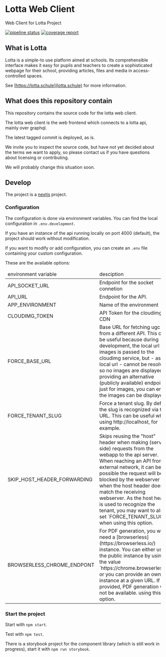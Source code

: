 # Lotta Web Client

Web Client for Lotta Project

[![pipeline status](https://github.com/lotta-schule/web/actions/workflows/build.yaml/badge.svg)](https://github.com/lotta-schule/web/actions/)
[![coverage report](<[![codecov](https://codecov.io/gh/lotta-schule/web/branch/main/graph/badge.svg?token=FAT99O6QKV)](https://codecov.io/gh/lotta-schule/web)>)](https://app.codecov.io/gh/lotta-schule/web)

## What is Lotta

Lotta is a simple-to use platform aimed at schools.
Its comprehensible interface makes it easy for pupils and teachers
to create a sophisticated webpage for their school,
providing articles, files and media in access-controlled spaces.

See [https://lotta.schule](lotta.schule) for more information.

## What does this repository contain

This repository contains the source code for the lotta web client.

The lotta web client is the web frontend which connects to a lotta
api, mainly over graphql.

The latest tagged commit is deployed, as is.

We invite you to inspect the source code, but have not yet decided
about the terms we want to apply, so please contact us if you have
questions about licensing or contributing.

We will probably change this situation soon.

## Develop

The project is a [nextjs](https://nextjs.org/) project.

### Configuration

The configuration is done via environment variables.
You can find the local configuration in `.env.development`.

If you have an instance of the api running locally on port
4000 (default), the project should work without modification.

If you want to modify or add configuration, you can create an
`.env` file containing your custom configuration.

These are the available options:

<table>
<thead>
<tr>
<td>environment variable</td>
<td>desciption</td>
</tr>
</thead>

<tbody>
<tr>
<td>API_SOCKET_URL</td>
<td>Endpoint for the socket connetion</td>
</tr>
<tr>
<td>API_URL</td>
<td>Endpoint for the API.</td>
</tr>
<tr>
<td>APP_ENVIRONMENT</td>
<td>Name of the environment</td>
</tr>
<tr>
<td>CLOUDIMG_TOKEN</td>
<td>API Token for the cloudimg CDN</td>
</tr>
<tr>
<td>FORCE_BASE_URL</td>
<td>Base URL for fetching ugc from a different API. This can be useful because during development, the local url for images is passed to the cloudimg service, but - as local url - cannot be resolved, so no images are displayed. By providing an alternative (publicly available) endpoint just for images, you can ensure the images can be displayed.</td>
</tr>
<tr>
<td>FORCE_TENANT_SLUG</td>
<td>Force a tenant slug. By default the slug is recognized via the URL. This can be useful when using http://localhost, for example.</td>
</tr>
<tr>
<td>SKIP_HOST_HEADER_FORWARDING</td>
<td>
Skips reusing the "host" header when making (server-side) requests from the webapp to the api server.
When reaching an API from an external network, it can be possible the request will be blocked by the
webserver when the host header does not match the receiving webserver.
As the host header is used to recognize the tenant, you may want to also set `FORCE_TENANT_SLUG` when
using this option.
</td>
</tr>
<tr>
<td>BROWSERLESS_CHROME_ENDPONT</td>
<td>
For PDF generation, you will need a [browserless](https://browserless.io/) instance.
You can either use the public instance by using the value `https://chrome.browserless.io` or you
can provide an own instance at a given URL.
If not provided, PDF generation will not be available.
using this option.
</td>
</tr>
</tbody>
</table>

### Start the project

Start with `npm start`.

Test with `npm test`.

There is a storybook project for the component library (which is still
work in progress), start it with `npm run storybook`.
